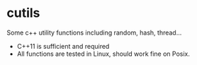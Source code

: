 # cutils

Some c++ utility functions including random, hash, thread...

- C++11 is sufficient and required
- All functions are tested in Linux, should work fine on Posix.
